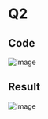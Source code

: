# Q2
## Code
![image](https://github.com/user-attachments/assets/bd5b9cd5-00a8-4b76-8692-bed817a7a17b)

## Result
![image](https://github.com/user-attachments/assets/8c147a26-60e9-4390-aa02-f60b0541f8dc)

